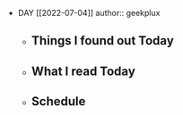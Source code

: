 - DAY [[2022-07-04]]
  author:: geekplux
	- ## Things I found out Today
	- ## What I read Today
	- ## Schedule